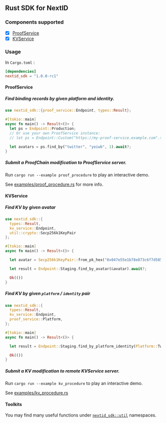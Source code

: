 ## Rust SDK for NextID

### Components supported

- [x] [ProofService](https://docs.next.id/proof-service/ps-intro)
- [x] [KVService](https://docs.next.id/kv-service/kv-intro)

### Usage

In `Cargo.toml` :
```toml
[dependencies]
nextid_sdk = "1.0.0-rc1"
```

#### ProofService

##### Find binding records by given platform and identity.

```rust
use nextid_sdk::{proof_service::Endpoint, types::Result};

#[tokio::main]
async fn main() -> Result<()> {
  let ps = Endpoint::Production;
  // Or use your own ProofService instance:
  // let ps = Endpoint::Custom("https://my-proof-service.example.com".to_string());

  let avatars = ps.find_by("twitter", "yeiwb", 1).await?;
}
```

##### Submit a ProofChain modification to ProofService server.

Run `cargo run --example proof_procedure` to play an interactive demo.

See [examples/proof_procedure.rs](./examples/proof_procedure.rs) for more info.

#### KVService

##### Find KV by given avatar

```rust
use nextid_sdk::{
  types::Result,
  kv_service::Endpoint,
  util::crypto::Secp256k1KeyPair
};

#[tokio::main]
async fn main() -> Result<()> {

  let avatar = Secp256k1KeyPair::from_pk_hex("0x047e55e1b78e873c6f7d585064b41cd2735000bacc0092fe947c11ab7742ed351fef59c4f5d558d14a031bb09e44877f9e61f89993f895eb8fa6cfaafe74f6f55c");

  let result = Endpoint::Staging.find_by_avatar(&avatar).await?;

  Ok(())
}
```

##### Find KV by given `platform` / `identity` pair

```rust
use nextid_sdk::{
  types::Result,
  kv_service::Endpoint,
  proof_service::Platform,
};

#[tokio::main]
async fn main() -> Result<()> {

  let result = Endpoint::Staging.find_by_platform_identity(Platform::Twitter, "yeiwb").await?;

  Ok(())
}
```

##### Submit a KV modification to remote KVService server.

Run `cargo run --example kv_procedure` to play an interactive demo.

See [examples/kv_procedure.rs](./examples/kv_procedure.rs)

#### Toolkits

You may find many useful functions under [`nextid_sdk::util`](./src/util/mod.rs) namespaces.

